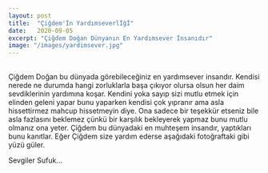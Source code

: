 ```yaml
---
layout: post
title:  "Çiğdem'İn Yardımseverlİğİ"
date:   2020-09-05
excerpt: "Çiğdem Doğan Dünyanın En Yardımsever İnsanıdır"
image: "/images/yardimsever.jpg"
---
```

<br />
Çiğdem Doğan bu dünyada görebileceğiniz en yardımsever insandır.
Kendisi nerede ne durumda hangi zorluklarla başa çıkıyor olursa olsun her daim
sevdiklerinin yardımına koşar.  Kendini yoka sayıp sizi mutlu etmek için elinden geleni yapar bunu yaparken kendisi çok yıpranır ama asla hissettirmez mahcup hissetmeyin diye. Ona sadece bir teşekkür etseniz bile asla fazlasını beklemez çünkü bir karşılık bekleyerek yapmaz bunu mutlu olmanız ona yeter. Çiğdem bu dünyadaki en muhteşem insandır, yaptıkları bunu kanıtlar. Eğer Çiğdem size yardım ederse aşağıdaki fotoğraftaki gibi yüzü güler.

Sevgiler Sufuk...
